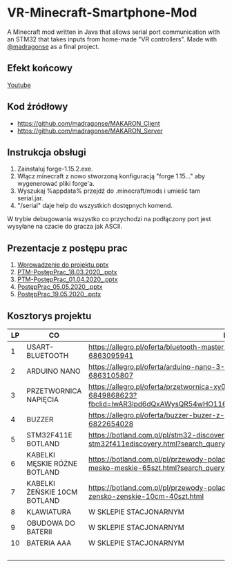 # VR-Minecraft-Smartphone-Mod
A Minecraft mod written in Java that allows serial port communication with an STM32 that takes inputs from home-made "VR controllers". Made with [@madragonse](https://github.com/madragonse) as a final project.


## Efekt końcowy
[Youtube](https://www.youtube.com/watch?v=Tr7hH6reKyc&ab_channel=MateuszStelmasiak)

## Kod źródłowy
- https://github.com/madragonse/MAKARON_Client
- https://github.com/madragonse/MAKARON_Server

## Instrukcja obsługi
1. Zainstaluj forge-1.15.2.exe.
2. Włącz minecraft z nowo stworzoną konfiguracją "forge 1.15..." aby wygenerować pliki forge'a.
3. Wyszukaj %appdata% przejdź do .minecraft/mods i umieść tam serial.jar.
4. "/serial" daje help do wszystkich dostępnych komend.

W trybie debugowania wszystko co przychodzi na podłączony port jest wysyłane na czacie do gracza jak ASCII.

## Prezentacje z postępu prac
1. [Wprowadzenie do projektu.pptx](https://github.com/mateusz-stelmasiak/VR-Minecraft-Smartphone-Mod/files/12586339/Wprowadzenie.do.projektu.pptx)
2. [PTM-PostępPrac_18.03.2020_.pptx](https://github.com/mateusz-stelmasiak/VR-Minecraft-Smartphone-Mod/files/12586354/PTM-PostepPrac_18.03.2020_.pptx)
3. [PTM-PostępPrac_01.04.2020_.pptx](https://github.com/mateusz-stelmasiak/VR-Minecraft-Smartphone-Mod/files/12586353/PTM-PostepPrac_01.04.2020_.pptx)
4. [PostępPrac_05.05.2020_.pptx](https://github.com/mateusz-stelmasiak/VR-Minecraft-Smartphone-Mod/files/12586340/PostepPrac_05.05.2020_.pptx)
5. [PostępPrac_19.05.2020_.pptx](https://github.com/mateusz-stelmasiak/VR-Minecraft-Smartphone-Mod/files/12586345/PostepPrac_19.05.2020_.pptx)


## Kosztorys projektu
| LP | CO                           | LINK                                                                                                                                                         | ILE | $$/szt | $$/dostawa | $$ total |
|----|------------------------------|--------------------------------------------------------------------------------------------------------------------------------------------------------------|-----|--------|------------|----------|
| 1  | USART-BLUETOOTH              | https://allegro.pl/oferta/bluetooth-master-slave-hc05-arduino-apm-alexmos-6863095941                                                                         | 3   | $17.98 | $0         | $53.94   |
| 2  | ARDUINO NANO                 | https://allegro.pl/oferta/arduino-nano-3-0-atmel-mega328p-au-1650-avr-usb-6863105807                                                                         | 2   | $13.89 |            | $27.78   |
| 3  | PRZETWORNICA NAPIĘCIA        | https://allegro.pl/oferta/przetwornica-xy016-mt3608-microusb-stepup-2a-3-24v-6849868623?fbclid=IwAR3lpd6dQxAWysQR54wHO116z0EGIWDSdKRktAeQ9hbtSOrbEnQSpz1rMks | 3   | $3.19  |            | $9.57    |
| 4  | BUZZER                       | https://allegro.pl/oferta/buzzer-buzer-z-generatorem-5v-przetwornik-12mm-fv-6822654028                                                                       | 1   | $1.00  |            | $1.00    |
| 5  | STM32F411E BOTLAND           | https://botland.com.pl/pl/stm32-discovery/3563-stm32f411e-disco-discovery-stm32f411ediscovery.html?search_query=stm32+discovery&results=27                   | 1   | $79.95 | $12.90     | $92.85   |
| 6  | KABELKI MĘSKIE RÓŻNE BOTLAND | https://botland.com.pl/pl/przewody-polaczeniowe/1022-przewody-polaczeniowe-mesko-meskie-65szt.html?search_query=przewody+mesko+meskie&results=24             | 1   | $7.90  |            | $7.90    |
| 7  | KABELKI ŻEŃSKIE 10CM BOTLAND | https://botland.com.pl/pl/przewody-polaczeniowe/9733-przewody-polaczeniowe-zensko-zenskie-10cm-40szt.html                                                    | 1   | $4.95  |            | $4.95    |
| 8  | KLAWIATURA                   | W SKLEPIE STACJONARNYM                                                                                                                                       | 1   |        |            | 0        |
| 9  | OBUDOWA DO BATERII           | W SKLEPIE STACJONARNYM                                                                                                                                       | 3   | $3.00  |            | $9.00    |
| 10 | BATERIA AAA                  | W SKLEPIE STACJONARNYM                                                                                                                                       | 9   | $0.41  |            | $3.69    |
|    |                              |                                                                                                                                                              |     |        | Łącznie    | $210.68  |
